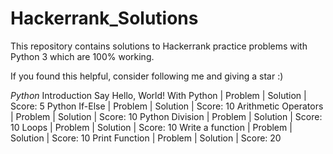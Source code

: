 # Hackerrank_Solutions
This repository contains solutions to Hackerrank practice problems with Python 3 which are 100% working.

If you found this helpful, consider following me and giving a star :)

*Python*
Introduction
Say Hello, World! With Python | Problem | Solution | Score: 5
Python If-Else | Problem | Solution | Score: 10
Arithmetic Operators | Problem | Solution | Score: 10
Python Division | Problem | Solution | Score: 10
Loops | Problem | Solution | Score: 10
Write a function | Problem | Solution | Score: 10
Print Function | Problem | Solution | Score: 20 
